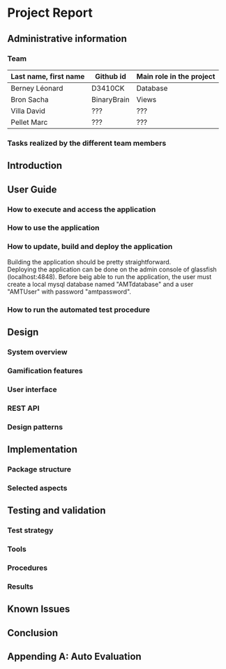 # Project Report


## Administrative information

### Team

Last name, first name | Github id   | Main role in the project
----------------------|-------------|-------------------------
Berney Léonard        | D3410CK     | Database
Bron Sacha            | BinaryBrain | Views
Villa David           | ???         | ???
Pellet Marc           | ???         | ???

### Tasks realized by the different team members



## Introduction

## User Guide

### How to execute and access the application
### How to use the application
### How to update, build and deploy the application

Building the application should be pretty straightforward.      
Deploying the application can be done on the admin console of glassfish (localhost:4848).
Before beig able to run the application, the user must create a local mysql database named "AMTdatabase" and a user
"AMTUser" with password "amtpassword".

### How to run the automated test procedure


## Design

### System overview
### Gamification features
### User interface
### REST API
### Design patterns


## Implementation

### Package structure
### Selected aspects


## Testing and validation

### Test strategy
### Tools
### Procedures
### Results


## Known Issues

## Conclusion

## Appending A: Auto Evaluation


